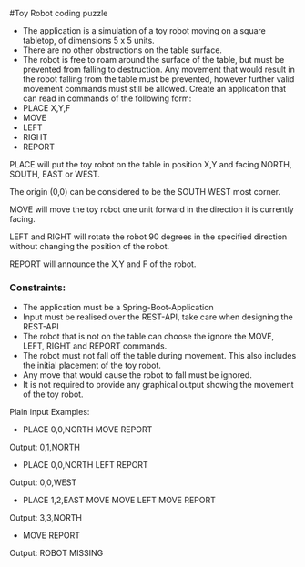 #Toy Robot coding puzzle 

- The application is a simulation of a toy robot moving on a square tabletop, of dimensions 5 x 5 units.
- There are no other obstructions on the table surface.
- The robot is free to roam around the surface of the table, but must be prevented from falling to destruction. Any movement that would result in the robot falling from the table must be prevented, however further valid movement commands must still be allowed.
Create an application that can read in commands of the following form:
- PLACE X,Y,F 
- MOVE
- LEFT
- RIGHT
- REPORT

PLACE will put the toy robot on the table in position X,Y and facing 
NORTH, SOUTH, EAST or WEST. 

The origin (0,0) can be considered to be the SOUTH WEST most corner.

MOVE will move the toy robot one unit forward in the direction it is currently facing.

LEFT and RIGHT will rotate the robot 90 degrees in the specified direction without changing the position of the robot.

REPORT will announce the X,Y and F of the robot.

### Constraints:
- The application must be a Spring-Boot-Application
- Input must be realised over the REST-API, take care when designing the REST-API
- The robot that is not on the table can choose the ignore the MOVE, LEFT, RIGHT
and REPORT commands.
- The robot must not fall off the table during movement. This also includes the initial
placement of the toy robot.
- Any move that would cause the robot to fall must be ignored.
- It is not required to provide any graphical output showing the movement of the toy
robot.

Plain input Examples:

* PLACE 0,0,NORTH
MOVE
REPORT

Output: 0,1,NORTH


* PLACE 0,0,NORTH
LEFT
REPORT

Output: 0,0,WEST

* PLACE 1,2,EAST
MOVE
MOVE
LEFT
MOVE
REPORT

Output: 3,3,NORTH

* MOVE
REPORT

Output: ROBOT MISSING
